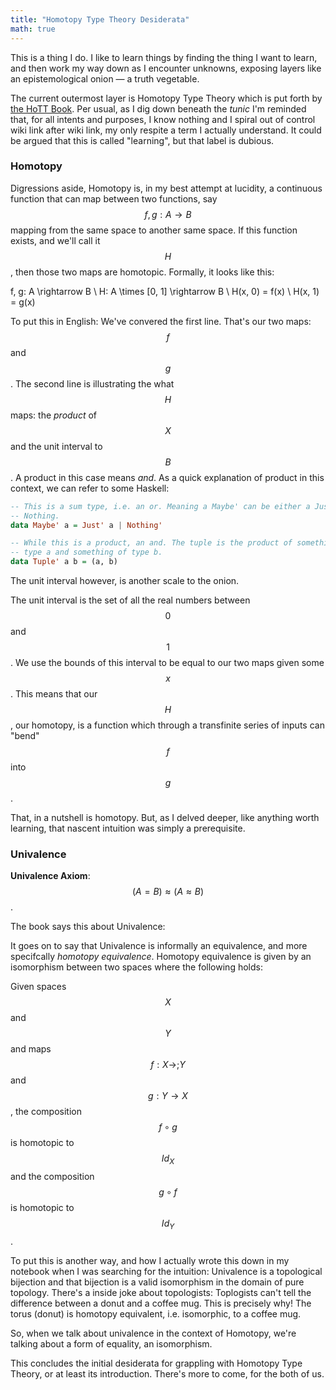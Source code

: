 ```yaml
---
title: "Homotopy Type Theory Desiderata"
math: true
---
```


This is a thing I do. I like to learn things by finding the thing I
want to learn, and then work my way down as I encounter unknowns,
exposing layers like an epistemological onion — a truth vegetable.

The current outermost layer is Homotopy Type Theory which is put forth
by [the HoTT Book](https://homotopytypetheory.org/book/). Per usual,
as I dig down beneath the _tunic_ I'm reminded that, for all intents
and purposes, I know nothing and I spiral out of control wiki link
after wiki link, my only respite a term I actually understand. It
could be argued that this is called "learning", but that label is
dubious.

### Homotopy

Digressions aside, Homotopy is, in my best attempt at lucidity, a
continuous function that can map between two functions, say $$f,g: A
\rightarrow B$$ mapping from the same space to another same space. If
this function exists, and we'll call it $$H$$, then those two maps are
homotopic. Formally, it looks like this:

$$$$
f, g: A \rightarrow B \\
H: A \times [0, 1] \rightarrow B \\
H(x, 0) = f(x) \\
H(x, 1) = g(x)
$$$$

To put this in English: We've convered the first line.  That's our two
maps: $$f$$ and $$g$$. The second line is illustrating the what $$H$$
maps: the _product_ of $$X$$ and the unit interval to $$B$$. A product
in this case means _and_. As a quick explanation of product in this
context, we can refer to some Haskell:

```haskell
-- This is a sum type, i.e. an or. Meaning a Maybe' can be either a Just' a or
-- Nothing.
data Maybe' a = Just' a | Nothing'

-- While this is a product, an and. The tuple is the product of something of
-- type a and something of type b.
data Tuple' a b = (a, b)
```

The unit interval however, is another scale to the onion.

The unit interval is the set of all the real numbers between $$0$$ and
$$1$$. We use the bounds of this interval to be equal to our two maps
given some $$x$$. This means that our $$H$$, our homotopy, is a
function which through a transfinite series of inputs can "bend" $$f$$
into $$g$$.

That, in a nutshell is homotopy. But, as I delved deeper, like
anything worth learning, that nascent intuition was simply a
prerequisite.

### Univalence

__Univalence Axiom__: $$(A = B) \approx (A \approx B)$$.

The book says this about Univalence:


It goes on to say that Univalence is informally an equivalence, and
more specifcally _homotopy equivalence_. Homotopy equivalence is given
by an isomorphism between two spaces where the following holds:

Given spaces $$X$$ and $$Y$$ and maps $$f: X \rightarrow; Y$$ and $$g:
Y \rightarrow X$$, the composition $$f \circ g$$ is homotopic to
$$Id_X$$ and the composition $$g \circ f$$ is homotopic to $$Id_Y$$.

To put this is another way, and how I actually wrote this down in my
notebook when I was searching for the intuition: Univalence is a
topological bijection and that bijection is a valid isomorphism in the
domain of pure topology.  There's a inside joke about topologists:
Toplogists can't tell the difference between a donut and a coffee mug.
This is precisely why!  The torus (donut) is homotopy equivalent,
i.e. isomorphic, to a coffee mug.

So, when we talk about univalence in the context of Homotopy, we're
talking about a form of equality, an isomorphism.

This concludes the initial desiderata for grappling with Homotopy Type
Theory, or at least its introduction.  There's more to come, for the
both of us.
